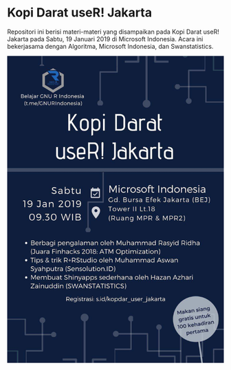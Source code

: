 # Kopi Darat useR! Jakarta

Repositori ini berisi materi-materi yang disampaikan pada Kopi Darat useR! Jakarta pada Sabtu, 19 Januari 2019 di Microsoft Indonesia. Acara ini bekerjasama dengan Algoritma, Microsoft Indonesia, dan Swanstatistics.

![Poster Kopdar useR! Jakarta](kopdar-user-jakarta-1.jpg)

